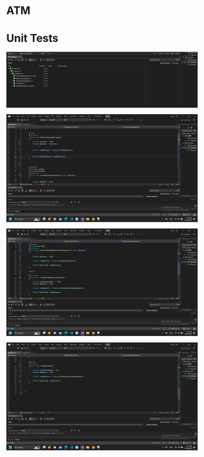 # ATM

# Unit Tests
![All Test](ATM/Assert/AtmTest.png)

![Balance test](ATM/Assert/balance.png)

![Deposit Test](ATM/Assert/deposit.png)

![Withdraw Test](ATM/Assert/withdraw.png)
